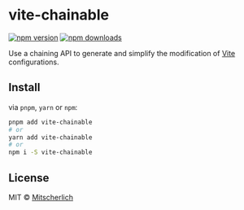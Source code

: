 # vite-chainable

[![npm version](https://badgen.net/npm/v/vite-chainable)](https://npm.im/vite-chainable) [![npm downloads](https://badgen.net/npm/dm/vite-chainable)](https://npm.im/vite-chainable)

Use a chaining API to generate and simplify the modification of [Vite](https://vitejs.dev/) configurations.

## Install

via `pnpm`, `yarn` or `npm`:

```bash
pnpm add vite-chainable
# or
yarn add vite-chainable
# or
npm i -S vite-chainable
```

## License

MIT &copy; [Mitscherlich](https://mitscherlich.me)
